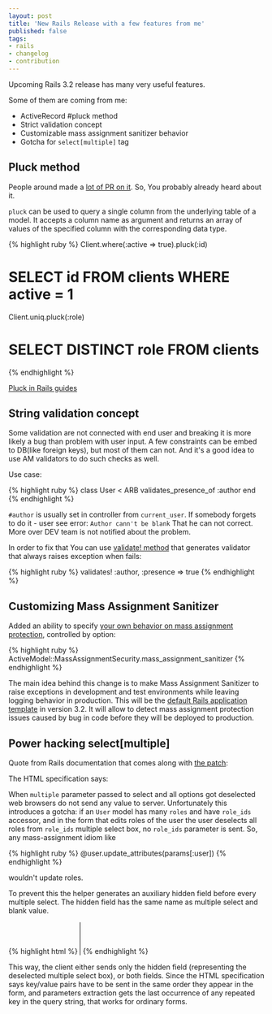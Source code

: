 ```yaml
---
layout: post
title: 'New Rails Release with a few features from me'
published: false
tags: 
- rails
- changelog
- contribution
---
```


Upcoming Rails 3.2 release has many very useful features.

Some of them are coming from me:

* ActiveRecord #pluck method
* Strict validation concept
* Customizable mass assignment sanitizer behavior
* Gotcha for `select[multiple]` tag

<!--more-->

## Pluck method

People around made a [lot of PR on it](https://github.com/rails/rails/commit/a382d60f6abc94b6a965525872f858e48abc00de). So, You probably already heard about it.

`pluck` can be used to query a single column from the underlying table of a model. It accepts a column name as argument and returns an array of values of the specified column with the corresponding data type.

{% highlight ruby %}
Client.where(:active => true).pluck(:id)
# SELECT id FROM clients WHERE active = 1

Client.uniq.pluck(:role)
# SELECT DISTINCT role FROM clients
{% endhighlight %}

[Pluck in Rails guides](http://edgeguides.rubyonrails.org/active_record_querying.html#pluck)

## String validation concept

Some validation are not connected with end user and breaking it is more likely a bug than problem with user input. A few constraints can be embed to DB(like foreign keys), but most of them can not. And it's a good idea to use AM validators to do such checks as well.

Use case:

{% highlight ruby %}
class User < ARB
  validates_presence_of :author
end
{% endhighlight %}

`#author` is usually set in controller from `current_user`. If somebody forgets to do it - user see error: 
`Author cann't be blank` That he can not correct. More over DEV team is not notified about the problem.

In order to fix that You can use [validate! method](https://github.com/rails/rails/commit/8620bf90c5e486e1ec44b9aabb63f8c848668ed2) that generates validator that always raises exception when fails:

{% highlight ruby %}
  validates! :author, :presence => true
{% endhighlight %}


## Customizing Mass Assignment Sanitizer

Added an ability to specify [your own behavior on mass assignment protection](https://github.com/rails/rails/commit/aa2639e746d8af5d7673bbbbbccbe868edeb0161), controlled by option: 

{% highlight ruby %}
ActiveModel::MassAssignmentSecurity.mass_assignment_sanitizer
{% endhighlight %}

The main idea behind this change is to make Mass Assignment Sanitizer to raise exceptions in development and test environments while leaving logging behavior in production. This will be the [default Rails application template](https://github.com/rails/rails/commit/0fab8c388ea9cfcace0907102697c78a68762be3) in version 3.2. It will allow to detect mass assignment protection issues caused by bug in code before they will be deployed to production.


## Power hacking select\[multiple\]


Quote from Rails documentation that comes along with [the patch](https://github.com/rails/rails/commit/faba406fa15251cdc9588364d23c687a14ed6885):

The HTML specification says: 

When `multiple` parameter passed to select and all options got deselected 
web browsers do not send any value to server. Unfortunately this introduces a gotcha:
if an `User` model has many `roles` and have `role_ids` accessor, and in the form that edits roles of the user
the user deselects all roles from `role_ids` multiple select box, no `role_ids` parameter is sent. So,
any mass-assignment idiom like

{% highlight ruby %}
  @user.update_attributes(params[:user])
{% endhighlight %}

wouldn't update roles.

To prevent this the helper generates an auxiliary hidden field before
every multiple select. The hidden field has the same name as multiple select and blank value.

{% highlight html %}
<input type="hidden" name="user[role_ids]" value=""/>
<select id="user_role_ids" name="user[role_ids]" multiple="multiple">
  ....
</select>
{% endhighlight %}

This way, the client either sends only the hidden field (representing
the deselected multiple select box), or both fields. Since the HTML specification
says key/value pairs have to be sent in the same order they appear in the
form, and parameters extraction gets the last occurrence of any repeated
key in the query string, that works for ordinary forms.
